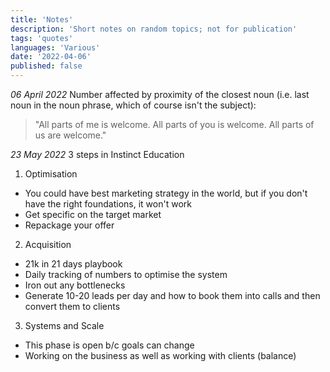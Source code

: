 ```yaml
---
title: 'Notes'
description: 'Short notes on random topics; not for publication'
tags: 'quotes'
languages: 'Various'
date: '2022-04-06'
published: false
---
```


*06 April 2022*
Number affected by proximity of the closest noun (i.e. last noun in the noun phrase, which of course isn't the subject):
> "All parts of me is welcome. All parts of you is welcome. All parts of us are welcome."

*23 May 2022*
3 steps in Instinct Education

1. Optimisation
- You could have best marketing strategy in the world, but if you don't have the right foundations, it won't work
- Get specific on the target market
- Repackage your offer

2. Acquisition
- 21k in 21 days playbook
- Daily tracking of numbers to optimise the system
- Iron out any bottlenecks
- Generate 10-20 leads per day and how to book them into calls and then convert them to clients

3. Systems and Scale
- This phase is open b/c goals can change
- Working on the business as well as working with clients (balance)
